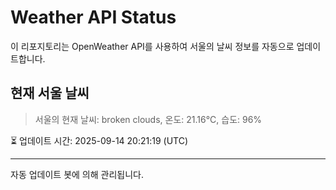 
# Weather API Status

이 리포지토리는 OpenWeather API를 사용하여 서울의 날씨 정보를 자동으로 업데이트합니다.

## 현재 서울 날씨
> 서울의 현재 날씨: broken clouds, 온도: 21.16°C, 습도: 96%

⏳ 업데이트 시간: 2025-09-14 20:21:19 (UTC)

---
자동 업데이트 봇에 의해 관리됩니다.
